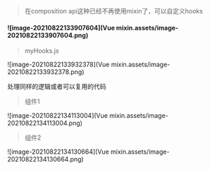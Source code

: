 > 在composition api这种已经不再使用mixin了，可以自定义hooks

#### ![image-20210822133907604](Vue mixin.assets/image-20210822133907604.png)

> myHooks.js

![image-20210822133932378](Vue mixin.assets/image-20210822133932378.png)

处理同样的逻辑或者可以复用的代码

> 组件1

![image-20210822134113004](Vue mixin.assets/image-20210822134113004.png)

> 组件2

![image-20210822134130664](Vue mixin.assets/image-20210822134130664.png)

